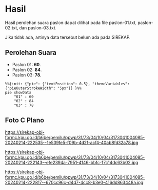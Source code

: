 # Hasil

Hasil perolehan suara paslon dapat dilihat pada file paslon-01.txt, paslon-02.txt, dan paslon-03.txt.

Jika tidak ada, artinya data tersebut belum ada pada SIREKAP.

## Perolehan Suara

 * Paslon 01: **60**.
 * Paslon 02: **84**.
 * Paslon 03: **78**.

```mermaid
%%{init: {"pie": {"textPosition": 0.5}, "themeVariables": {"pieOuterStrokeWidth": "5px"}} }%%
pie showData
    "01" : 60
    "02" : 84
    "03" : 78
```
## Foto C Plano

https://sirekap-obj-formc.kpu.go.id/b6be/pemilu/ppwp/31/73/04/10/04/3173041004085-20240214-222535--1e539fe5-f09b-4d2f-acf4-40ab8fd32a78.jpg

https://sirekap-obj-formc.kpu.go.id/b6be/pemilu/ppwp/31/73/04/10/04/3173041004085-20240214-222143--efe2394a-7951-4146-bbfc-17c14dc63b02.jpg

https://sirekap-obj-formc.kpu.go.id/b6be/pemilu/ppwp/31/73/04/10/04/3173041004085-20240214-222817--670cc96c-d4d7-4cc8-b3e0-416dd863448a.jpg
